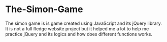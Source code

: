 # The-Simon-Game
The simon game is is game created using JavaScript and its jQuery library. It is not a full fledge website project but it helped me a lot to help me practice jQuery and its logics and how does different functions works.
